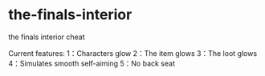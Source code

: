 # the-finals-interior
the finals interior cheat 

Current features: 1：Characters glow 2：The item glows 3：The loot glows 4：Simulates smooth self-aiming 5：No back seat
